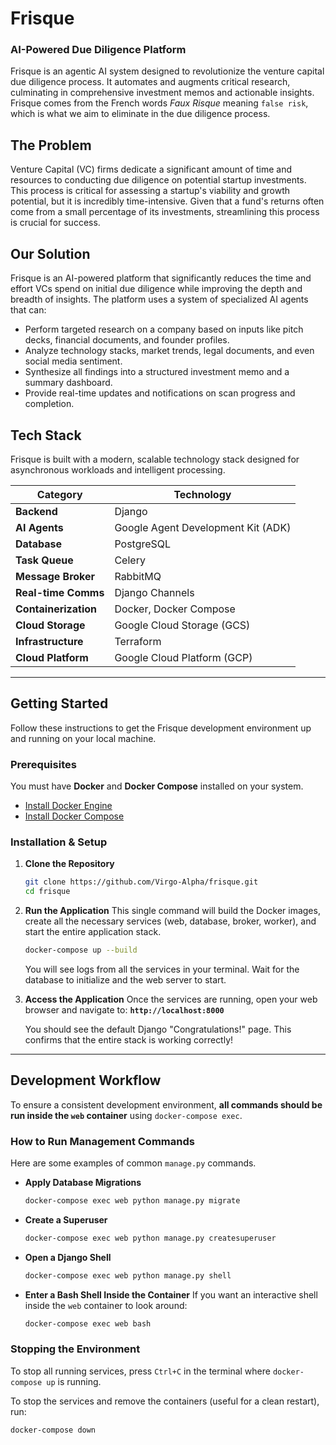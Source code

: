 # Frisque

### AI-Powered Due Diligence Platform

Frisque is an agentic AI system designed to revolutionize the venture capital due diligence process. It automates and augments critical research, culminating in comprehensive investment memos and actionable insights. Frisque comes from the French words _Faux Risque_ meaning `false risk`, which is what we aim to eliminate in the due diligence process.

## The Problem

Venture Capital (VC) firms dedicate a significant amount of time and resources to conducting due diligence on potential startup investments. This process is critical for assessing a startup's viability and growth potential, but it is incredibly time-intensive. Given that a fund's returns often come from a small percentage of its investments, streamlining this process is crucial for success.

## Our Solution

Frisque is an AI-powered platform that significantly reduces the time and effort VCs spend on initial due diligence while improving the depth and breadth of insights. The platform uses a system of specialized AI agents that can:

  * Perform targeted research on a company based on inputs like pitch decks, financial documents, and founder profiles.
  * Analyze technology stacks, market trends, legal documents, and even social media sentiment.
  * Synthesize all findings into a structured investment memo and a summary dashboard.
  * Provide real-time updates and notifications on scan progress and completion.

## Tech Stack

Frisque is built with a modern, scalable technology stack designed for asynchronous workloads and intelligent processing.

| Category             | Technology                                                                          |
| -------------------- | ----------------------------------------------------------------------------------- |
| **Backend** | Django                                                                   |
| **AI Agents** | Google Agent Development Kit (ADK)                                       |
| **Database** | PostgreSQL                                                               |
| **Task Queue** | Celery                                                                   |
| **Message Broker** | RabbitMQ                                                                 |
| **Real-time Comms** | Django Channels                                                         |
| **Containerization** | Docker, Docker Compose                                                    |
| **Cloud Storage** | Google Cloud Storage (GCS)                                              |
| **Infrastructure** | Terraform                                                                |
| **Cloud Platform** | Google Cloud Platform (GCP)                                              |

-----

## Getting Started

Follow these instructions to get the Frisque development environment up and running on your local machine.

### Prerequisites

You must have **Docker** and **Docker Compose** installed on your system.

  * [Install Docker Engine](https://docs.docker.com/engine/install/)
  * [Install Docker Compose](https://docs.docker.com/compose/install/)

### Installation & Setup

1.  **Clone the Repository**

    ```bash
    git clone https://github.com/Virgo-Alpha/frisque.git
    cd frisque
    ```

2.  **Run the Application**
    This single command will build the Docker images, create all the necessary services (web, database, broker, worker), and start the entire application stack.

    ```bash
    docker-compose up --build
    ```

    You will see logs from all the services in your terminal. Wait for the database to initialize and the web server to start.

3.  **Access the Application**
    Once the services are running, open your web browser and navigate to:
    **`http://localhost:8000`**

    You should see the default Django "Congratulations\!" page. This confirms that the entire stack is working correctly\!

-----

## Development Workflow

To ensure a consistent development environment, **all commands should be run inside the `web` container** using `docker-compose exec`.

### How to Run Management Commands

Here are some examples of common `manage.py` commands.

  * **Apply Database Migrations**

    ```bash
    docker-compose exec web python manage.py migrate
    ```

  * **Create a Superuser**

    ```bash
    docker-compose exec web python manage.py createsuperuser
    ```

  * **Open a Django Shell**

    ```bash
    docker-compose exec web python manage.py shell
    ```

  * **Enter a Bash Shell Inside the Container**
    If you want an interactive shell inside the `web` container to look around:

    ```bash
    docker-compose exec web bash
    ```

### Stopping the Environment

To stop all running services, press `Ctrl+C` in the terminal where `docker-compose up` is running.

To stop the services and remove the containers (useful for a clean restart), run:

```bash
docker-compose down
```